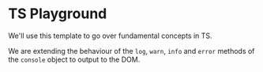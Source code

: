 # TS Playground

We'll use this template to go over fundamental concepts in TS.

We are extending the behaviour of the `log`, `warn`, `info` and `error` methods of the `console` object to output to the DOM.
